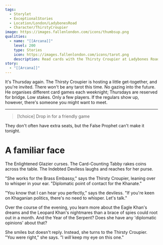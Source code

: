 ```yaml
---
tags:
  - Storylet
  - ExceptionalStories
  - Location/London/LadybonesRoad
  - Character/ThirstyCroupier
image: https://images.fallenlondon.com/icons/thumbsup.png
qualities:
  - name: "[[Arcana]]"
    level: 200
    type: Stories
    icon: https://images.fallenlondon.com/icons/tarot.png
    description: Read cards with the Thirsty Croupier at Ladybones Road
story:
  - "[[Arcana]]"
---
```

It's Thursday again. The Thirsty Croupier is hosting a little get-together, and you're invited. There won't be any tarot this time. No gazing into the future. He organises different card games each weeknight; Thursdays are reserved for bridge. Low stakes. Only a few players. If the regulars show up, however, there's someone you might want to meet.

---

> [!choice] Drop in for a friendly game

They don't often have extra seats, but the False Prophet can't make it tonight.

# A familiar face

The Enlightened Glazier curses. The Card-Counting Tabby rakes coins across the table. The Indebted Deviless laughs and reaches for her purse.

"She works for the Brass Embassy," says the Thirsty Croupier, leaning over to whisper in your ear. "Diplomatic point of contact for the Khanate."

"You know that I can hear you perfectly," says the deviless. "If you're keen on Khaganian politics, there's no need to whisper. Let's talk."

Over the course of the evening, you learn more about the Eagle Khan's dreams and the Leopard Khan's nightmares than a brace of spies could root out in a month. And the Year of the Serpent? Does she have any 'diplomatic opinions' about that?

She smiles but doesn't reply. Instead, she turns to the Thirsty Croupier. "You were right," she says. "I _will_ keep my eye on this one."